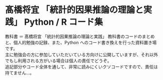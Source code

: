 # 髙橋将宜 「統計的因果推論の理論と実践」 Python / R コード集

教科書 ＝ 髙橋将宜 「統計的因果推論の理論と実践」
教科書のコードのまとめと、個人的勉強の記録、また、Python へのコード書き換えを行った資料置き場です。  
主に勉強会の方に参加していただいている方向けに公開していますが、それ以外でもし利用される方がいる場合は個人の責任でどうぞ。   
追記部分やコード全体を通して、非常に読みにくいクソコードですので、責任は持てません...。   
